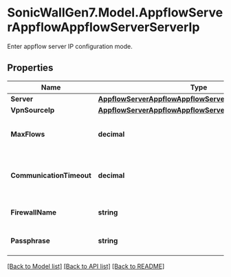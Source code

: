 # SonicWallGen7.Model.AppflowServerAppflowAppflowServerServerIp
Enter appflow server IP configuration mode.

## Properties

Name | Type | Description | Notes
------------ | ------------- | ------------- | -------------
**Server** | [**AppflowServerAppflowAppflowServerServerIpServer**](AppflowServerAppflowAppflowServerServerIpServer.md) |  | [optional] 
**VpnSourceIp** | [**AppflowServerAppflowAppflowServerServerIpVpnSourceIp**](AppflowServerAppflowAppflowServerServerIpVpnSourceIp.md) |  | [optional] 
**MaxFlows** | **decimal** | Set the appflow server maximum flows. | [optional] 
**CommunicationTimeout** | **decimal** | Set the appflow server communication timeout in seconds. | [optional] 
**FirewallName** | **string** | Set the appflow server firewall name. | [optional] 
**Passphrase** | **string** | Set the connection passphrase. | [optional] 

[[Back to Model list]](../README.md#documentation-for-models) [[Back to API list]](../README.md#documentation-for-api-endpoints) [[Back to README]](../README.md)

